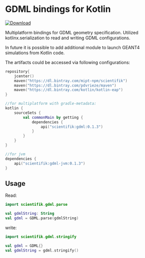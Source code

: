 # GDML bindings for Kotlin

[ ![Download](https://api.bintray.com/packages/mipt-npm/scientifik/gdml/images/download.svg) ](https://bintray.com/mipt-npm/scientifik/gdml/_latestVersion)

Multiplatform bindings for GDML geometry specification. Utilized kotlinx.serialization
to read and writing GDML configurations.

In future it is possible to add additional module to launch GEANT4 simulations from Kotlin code.

The artifacts could be accessed via following configurations: 
```kotlin
repository{
    jcenter()
    maven("https://dl.bintray.com/mipt-npm/scientifik")
    maven("https://dl.bintray.com/pdvrieze/maven")
    maven("https://dl.bintray.com/kotlin/kotlin-eap")
}

//for multiplatform with gradle-metadata:
kotlin {
    sourceSets {
        val commonMain by getting {
            dependencies {
                api("scientifik:gdml:0.1.3")
            }
        }
    }
}

//for jvm
dependencies {
    api("scientifik:gdml-jvm:0.1.3")
}
```

## Usage
Read: 
```kotlin
import scientifik.gdml.parse

val gdmlString: String
val gdml = GDML.parse(gdmlString)
```

write:
```kotlin
import scientifik.gdml.stringify

val gdml = GDML{}
val gdmlString = gdml.stringify()
```

